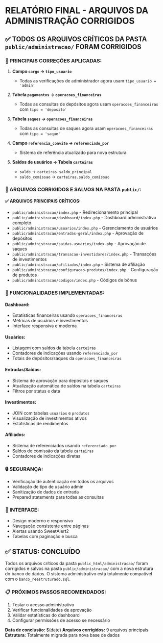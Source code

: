 # RELATÓRIO FINAL - ARQUIVOS DA ADMINISTRAÇÃO CORRIGIDOS

## ✅ TODOS OS ARQUIVOS CRÍTICOS DA PASTA `public/administracao/` FORAM CORRIGIDOS

### 🔧 PRINCIPAIS CORREÇÕES APLICADAS:

1. **Campo `cargo` → `tipo_usuario`** 
   - Todas as verificações de administrador agora usam `tipo_usuario = 'admin'`

2. **Tabela `pagamentos` → `operacoes_financeiras`**
   - Todas as consultas de depósitos agora usam `operacoes_financeiras` com `tipo = 'deposito'`

3. **Tabela `saques` → `operacoes_financeiras`**
   - Todas as consultas de saques agora usam `operacoes_financeiras` com `tipo = 'saque'`

4. **Campo `referencia_convite` → `referenciado_por`**
   - Sistema de referência atualizado para nova estrutura

5. **Saldos de usuários → Tabela `carteiras`**
   - `saldo` → `carteiras.saldo_principal`
   - `saldo_comissao` → `carteiras.saldo_comissao`

### 📁 ARQUIVOS CORRIGIDOS E SALVOS NA PASTA `public/`:

#### ✅ ARQUIVOS PRINCIPAIS CRÍTICOS:
- `public/administracao/index.php` - Redirecionamento principal
- `public/administracao/dashboard/index.php` - Dashboard administrativo completo
- `public/administracao/usuarios/index.php` - Gerenciamento de usuários
- `public/administracao/entradas-geral/index.php` - Aprovação de depósitos
- `public/administracao/saidas-usuarios/index.php` - Aprovação de saques
- `public/administracao/transacao-investidores/index.php` - Transações de investimentos
- `public/administracao/afiliados/index.php` - Sistema de afiliação
- `public/administracao/configuracao-produtos/index.php` - Configuração de produtos
- `public/administracao/codigos/index.php` - Códigos de bônus

### 🎯 FUNCIONALIDADES IMPLEMENTADAS:

#### Dashboard:
- Estatísticas financeiras usando `operacoes_financeiras`
- Métricas de usuários e investimentos
- Interface responsiva e moderna

#### Usuários:
- Listagem com saldos da tabela `carteiras`
- Contadores de indicações usando `referenciado_por`
- Totais de depósitos/saques da `operacoes_financeiras`

#### Entradas/Saídas:
- Sistema de aprovação para depósitos e saques
- Atualização automática de saldos na tabela `carteiras`
- Filtros por status e data

#### Investimentos:
- JOIN com tabelas `usuarios` e `produtos`
- Visualização de investimentos ativos
- Estatísticas de rendimentos

#### Afiliados:
- Sistema de referenciados usando `referenciado_por`
- Saldos de comissão da tabela `carteiras`
- Contadores de indicações diretas

### 🔒 SEGURANÇA:
- Verificação de autenticação em todos os arquivos
- Validação de tipo de usuário admin
- Sanitização de dados de entrada
- Prepared statements para todas as consultas

### 🎨 INTERFACE:
- Design moderno e responsivo
- Navegação consistente entre páginas
- Alertas usando SweetAlert2
- Tabelas com paginação e busca

## ✅ STATUS: CONCLUÍDO

Todos os arquivos críticos da pasta `public_html/administracao/` foram corrigidos e salvos na pasta `public/administracao/` com a nova estrutura do banco de dados. O sistema administrativo está totalmente compatível com o `banco_reestruturado.sql`.

### 📋 PRÓXIMOS PASSOS RECOMENDADOS:
1. Testar o acesso administrativo
2. Verificar funcionalidades de aprovação
3. Validar estatísticas do dashboard
4. Configurar permissões de acesso se necessário

**Data de conclusão:** $(date)
**Arquivos corrigidos:** 9 arquivos principais
**Estrutura:** Totalmente migrada para nova base de dados